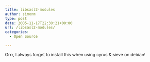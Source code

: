 ```yaml
---
title: libsasl2-modules
author: simonm
type: post
date: 2005-11-17T22:30:21+00:00
url: /libsasl2-modules/
categories:
  - Open Source

---
```

Grrr, I always forget to install this when using cyrus & sieve on debian!